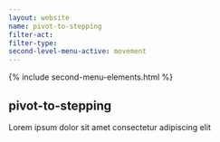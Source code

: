 ```yaml
---
layout: website
name: pivot-to-stepping 
filter-act: 
filter-type: 
second-level-menu-active: movement
---
```


{% include second-menu-elements.html %}

<main class="page-content">
  <div class="text-container">
    <h2>pivot-to-stepping</h2>
    <p>Lorem ipsum dolor sit amet consectetur adipiscing elit</p>
  </div>
</main>

